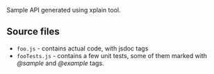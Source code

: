 Sample API generated using xplain tool.

## Source files

* `foo.js` - contains actual code, with jsdoc tags
* `fooTests.js` - contains a few unit tests, some of them marked with *@sample* and *@example* tags.
